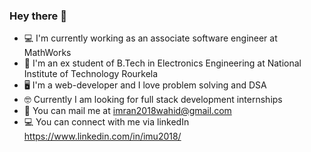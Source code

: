 ### Hey there 👋
- 💻 I'm currently working as an associate software engineer at MathWorks
- 🏫 I'm an ex student of B.Tech in Electronics Engineering at National Institute of Technology Rourkela
- 🖥 I'm a web-developer and I love problem solving and DSA
- 🤓 Currently I am looking for full stack development internships
- 📨 You can mail me at imran2018wahid@gmail.com
- 💻 You can connect with me via linkedIn https://www.linkedin.com/in/imu2018/


<!--
**ImranWahidCoder/ImranWahidCoder** is a ✨ _special_ ✨ repository because its `README.md` (this file) appears on your GitHub profile.

Here are some ideas to get you started:

- 🔭 I’m currently working on ...
- 🌱 I’m currently learning ...
- 👯 I’m looking to collaborate on ...
- 🤔 I’m looking for help with ...
- 💬 Ask me about ...
- 📫 How to reach me: ...
- 😄 Pronouns: ...
- ⚡ Fun fact: ...
-->
